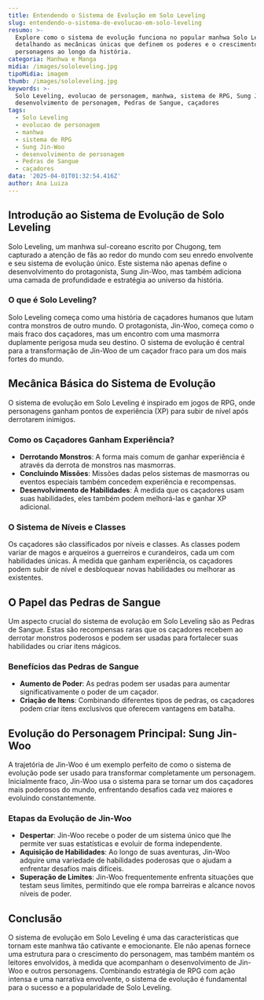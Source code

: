 ```yaml
---
title: Entendendo o Sistema de Evolução em Solo Leveling
slug: entendendo-o-sistema-de-evolucao-em-solo-leveling
resumo: >-
  Explore como o sistema de evolução funciona no popular manhwa Solo Leveling,
  detalhando as mecânicas únicas que definem os poderes e o crescimento dos
  personagens ao longo da história.
categoria: Manhwa e Manga
midia: /images/sololeveling.jpg
tipoMidia: imagem
thumb: /images/sololeveling.jpg
keywords: >-
  Solo Leveling, evolucao de personagem, manhwa, sistema de RPG, Sung Jin-Woo,
  desenvolvimento de personagem, Pedras de Sangue, caçadores
tags:
  - Solo Leveling
  - evolucao de personagem
  - manhwa
  - sistema de RPG
  - Sung Jin-Woo
  - desenvolvimento de personagem
  - Pedras de Sangue
  - caçadores
data: '2025-04-01T01:32:54.416Z'
author: Ana Luiza
---
```


## Introdução ao Sistema de Evolução de Solo Leveling
Solo Leveling, um manhwa sul-coreano escrito por Chugong, tem capturado a atenção de fãs ao redor do mundo com seu enredo envolvente e seu sistema de evolução único. Este sistema não apenas define o desenvolvimento do protagonista, Sung Jin-Woo, mas também adiciona uma camada de profundidade e estratégia ao universo da história.

### O que é Solo Leveling?
Solo Leveling começa como uma história de caçadores humanos que lutam contra monstros de outro mundo. O protagonista, Jin-Woo, começa como o mais fraco dos caçadores, mas um encontro com uma masmorra duplamente perigosa muda seu destino. O sistema de evolução é central para a transformação de Jin-Woo de um caçador fraco para um dos mais fortes do mundo.

## Mecânica Básica do Sistema de Evolução
O sistema de evolução em Solo Leveling é inspirado em jogos de RPG, onde personagens ganham pontos de experiência (XP) para subir de nível após derrotarem inimigos.

### Como os Caçadores Ganham Experiência?
- **Derrotando Monstros**: A forma mais comum de ganhar experiência é através da derrota de monstros nas masmorras.
- **Concluindo Missões**: Missões dadas pelos sistemas de masmorras ou eventos especiais também concedem experiência e recompensas.
- **Desenvolvimento de Habilidades**: À medida que os caçadores usam suas habilidades, eles também podem melhorá-las e ganhar XP adicional.

### O Sistema de Níveis e Classes
Os caçadores são classificados por níveis e classes. As classes podem variar de magos e arqueiros a guerreiros e curandeiros, cada um com habilidades únicas. À medida que ganham experiência, os caçadores podem subir de nível e desbloquear novas habilidades ou melhorar as existentes.

## O Papel das Pedras de Sangue
Um aspecto crucial do sistema de evolução em Solo Leveling são as Pedras de Sangue. Estas são recompensas raras que os caçadores recebem ao derrotar monstros poderosos e podem ser usadas para fortalecer suas habilidades ou criar itens mágicos.

### Benefícios das Pedras de Sangue
- **Aumento de Poder**: As pedras podem ser usadas para aumentar significativamente o poder de um caçador.
- **Criação de Itens**: Combinando diferentes tipos de pedras, os caçadores podem criar itens exclusivos que oferecem vantagens em batalha.

## Evolução do Personagem Principal: Sung Jin-Woo
A trajetória de Jin-Woo é um exemplo perfeito de como o sistema de evolução pode ser usado para transformar completamente um personagem. Inicialmente fraco, Jin-Woo usa o sistema para se tornar um dos caçadores mais poderosos do mundo, enfrentando desafios cada vez maiores e evoluindo constantemente.

### Etapas da Evolução de Jin-Woo
- **Despertar**: Jin-Woo recebe o poder de um sistema único que lhe permite ver suas estatísticas e evoluir de forma independente.
- **Aquisição de Habilidades**: Ao longo de suas aventuras, Jin-Woo adquire uma variedade de habilidades poderosas que o ajudam a enfrentar desafios mais difíceis.
- **Superação de Limites**: Jin-Woo frequentemente enfrenta situações que testam seus limites, permitindo que ele rompa barreiras e alcance novos níveis de poder.

## Conclusão
O sistema de evolução em Solo Leveling é uma das características que tornam este manhwa tão cativante e emocionante. Ele não apenas fornece uma estrutura para o crescimento do personagem, mas também mantém os leitores envolvidos, à medida que acompanham o desenvolvimento de Jin-Woo e outros personagens. Combinando estratégia de RPG com ação intensa e uma narrativa envolvente, o sistema de evolução é fundamental para o sucesso e a popularidade de Solo Leveling.
